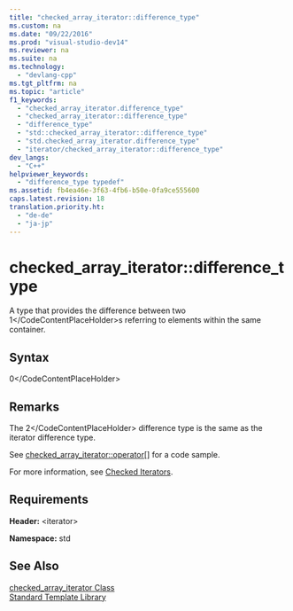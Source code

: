 ```yaml
---
title: "checked_array_iterator::difference_type"
ms.custom: na
ms.date: "09/22/2016"
ms.prod: "visual-studio-dev14"
ms.reviewer: na
ms.suite: na
ms.technology: 
  - "devlang-cpp"
ms.tgt_pltfrm: na
ms.topic: "article"
f1_keywords: 
  - "checked_array_iterator.difference_type"
  - "checked_array_iterator::difference_type"
  - "difference_type"
  - "std::checked_array_iterator::difference_type"
  - "std.checked_array_iterator.difference_type"
  - "iterator/checked_array_iterator::difference_type"
dev_langs: 
  - "C++"
helpviewer_keywords: 
  - "difference_type typedef"
ms.assetid: fb4ea46e-3f63-4fb6-b50e-0fa9ce555600
caps.latest.revision: 18
translation.priority.ht: 
  - "de-de"
  - "ja-jp"
---
```

# checked_array_iterator::difference_type
A type that provides the difference between two <CodeContentPlaceHolder>1\</CodeContentPlaceHolder>s referring to elements within the same container.  
  
## Syntax  
  
<CodeContentPlaceHolder>0\</CodeContentPlaceHolder>  
## Remarks  
 The <CodeContentPlaceHolder>2\</CodeContentPlaceHolder> difference type is the same as the iterator difference type.  
  
 See [checked_array_iterator::operator&#91;&#93;](../vs140/checked_array_iterator--operator.md) for a code sample.  
  
 For more information, see [Checked Iterators](../vs140/checked-iterators.md).  
  
## Requirements  
 **Header:** \<iterator>  
  
 **Namespace:** std  
  
## See Also  
 [checked_array_iterator Class](../vs140/checked_array_iterator-class.md)   
 [Standard Template Library](../vs140/standard-template-library.md)